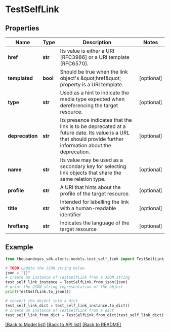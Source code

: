 # TestSelfLink


## Properties

Name | Type | Description | Notes
------------ | ------------- | ------------- | -------------
**href** | **str** | Its value is either a URI [RFC3986] or a URI template [RFC6570]. | 
**templated** | **bool** | Should be true when the link object&#39;s \&quot;href\&quot; property is a URI template. | [optional] 
**type** | **str** | Used as a hint to indicate the media type expected when dereferencing the target resource. | [optional] 
**deprecation** | **str** | Its presence indicates that the link is to be deprecated at a future date. Its value is a URL that should provide further information about the deprecation. | [optional] 
**name** | **str** | Its value may be used as a secondary key for selecting link objects that share the same relation type. | [optional] 
**profile** | **str** | A URI that hints about the profile of the target resource. | [optional] 
**title** | **str** | Intended for labelling the link with a human-readable identifier | [optional] 
**hreflang** | **str** | Indicates the language of the target resource | [optional] 

## Example

```python
from thousandeyes_sdk.alerts.models.test_self_link import TestSelfLink

# TODO update the JSON string below
json = "{}"
# create an instance of TestSelfLink from a JSON string
test_self_link_instance = TestSelfLink.from_json(json)
# print the JSON string representation of the object
print(TestSelfLink.to_json())

# convert the object into a dict
test_self_link_dict = test_self_link_instance.to_dict()
# create an instance of TestSelfLink from a dict
test_self_link_from_dict = TestSelfLink.from_dict(test_self_link_dict)
```
[[Back to Model list]](../README.md#documentation-for-models) [[Back to API list]](../README.md#documentation-for-api-endpoints) [[Back to README]](../README.md)


